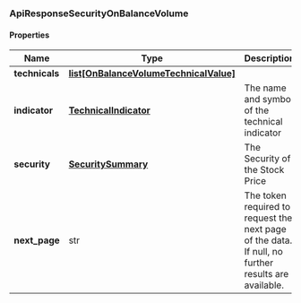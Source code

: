 

[//]: # (CLASS:ApiResponseSecurityOnBalanceVolume)

[//]: # (KIND:object)

### ApiResponseSecurityOnBalanceVolume

#### Properties

[//]: # (START_DEFINITION)

Name | Type | Description
------------ | ------------- | -------------
**technicals** | [**list[OnBalanceVolumeTechnicalValue]**](OnBalanceVolumeTechnicalValue.md) |  &nbsp;
**indicator** | [**TechnicalIndicator**](TechnicalIndicator.md) | The name and symbol of the technical indicator &nbsp;
**security** | [**SecuritySummary**](SecuritySummary.md) | The Security of the Stock Price &nbsp;
**next_page** | str | The token required to request the next page of the data. If null, no further results are available. &nbsp;

[//]: # (END_DEFINITION)


[//]: # (CONTAINED_CLASS:OnBalanceVolumeTechnicalValue)


[//]: # (CONTAINED_CLASS:TechnicalIndicator)


[//]: # (CONTAINED_CLASS:SecuritySummary)



